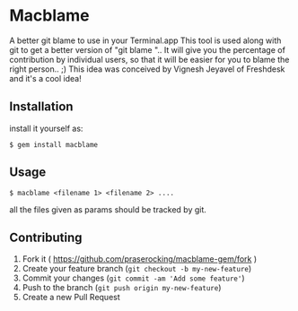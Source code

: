# Macblame

A better git blame to use in your Terminal.app This tool is used along with git to get a better version of "git blame ".. It will give you the percentage of contribution by individual users, so that it will be easier for you to blame the right person.. ;) This idea was conceived by Vignesh Jeyavel of Freshdesk and it's a cool idea!

## Installation

install it yourself as:

    $ gem install macblame

## Usage

	$ macblame <filename 1> <filename 2> ....

all the files given as params should be tracked by git.


## Contributing

1. Fork it ( https://github.com/praserocking/macblame-gem/fork )
2. Create your feature branch (`git checkout -b my-new-feature`)
3. Commit your changes (`git commit -am 'Add some feature'`)
4. Push to the branch (`git push origin my-new-feature`)
5. Create a new Pull Request

